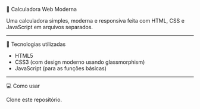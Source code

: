 🧮 Calculadora Web Moderna

Uma calculadora simples, moderna e responsiva feita com HTML, CSS e JavaScript em arquivos separados.

---

🚀 Tecnologias utilizadas

- HTML5
- CSS3 (com design moderno usando glassmorphism)
- JavaScript (para as funções básicas)

---

💻 Como usar

Clone este repositório.
